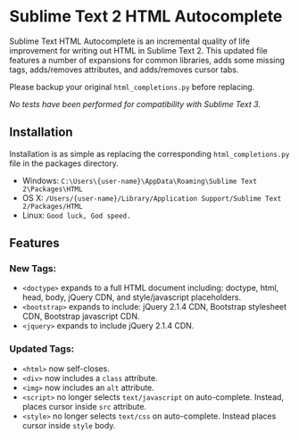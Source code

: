 # Sublime Text 2 HTML Autocomplete

Sublime Text HTML Autocomplete is an incremental quality of life improvement for writing out HTML in Sublime Text 2. This updated file features a number of expansions for common libraries, adds some missing tags, adds/removes attributes, and adds/removes cursor tabs.

Please backup your original `html_completions.py` before replacing.

_No tests have been performed for compatibility with Sublime Text 3._

## Installation

Installation is as simple as replacing the corresponding `html_completions.py` file in the packages directory.

* Windows: `C:\Users\{user-name}\AppData\Roaming\Sublime Text 2\Packages\HTML`
* OS X: `/Users/{user-name}/Library/Application Support/Sublime Text 2/Packages/HTML`
* Linux: `Good luck, God speed.`

## Features
### New Tags:
* `<doctype>` expands to a full HTML document including: doctype, html, head, body, jQuery CDN, and style/javascript placeholders.
* `<bootstrap>` expands to include: jQuery 2.1.4 CDN, Bootstrap stylesheet CDN, Bootstrap javascript CDN.
* `<jquery>` expands to include jQuery 2.1.4 CDN.

### Updated Tags:
* `<html>` now self-closes.
* `<div>` now includes a `class` attribute.
* `<img>` now includes an `alt` attribute.
* `<script>` no longer selects `text/javascript` on auto-complete. Instead, places cursor inside `src` attribute.
* `<style>` no longer selects `text/css` on auto-complete. Instead places cursor inside `style` body.